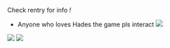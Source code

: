Check rentry for info <i>!</i>
- Anyone who loves Hades the game pls interact ![](https://64.media.tumblr.com/36fcaa20a002fbf6f54bbb857c1fa46b/1cb23664a33480bf-75/s75x75_c1/b78fbccc58e74833d63db95beb134eed131d5680.gifv)
 󠁛󠀣󠀹󠁢󠀰󠀰󠀰󠀰󠀬󠀣󠀱󠀱󠀰󠀰󠀰󠀱󠁝 󠁛󠀣󠀹󠁢󠀰󠀰󠀰󠀰󠀬󠀣󠀱󠀱󠀰󠀰󠀰󠀱󠁝
 󠁛󠀣󠀹󠁢󠀰󠀰󠀰󠀰󠀬󠀣󠀱󠀱󠀰󠀰󠀰󠀱󠁝 󠁛󠀣󠀹󠁢󠀰󠀰󠀰󠀰󠀬󠀣󠀱󠀱󠀰󠀰󠀰󠀱󠁝
 󠁛󠀣󠀹󠁢󠀰󠀰󠀰󠀰󠀬󠀣󠀱󠀱󠀰󠀰󠀰󠀱󠁝 󠁛󠀣󠀹󠁢󠀰󠀰󠀰󠀰󠀬󠀣󠀱󠀱󠀰󠀰󠀰󠀱󠁝

![](https://files.catbox.moe/y1mwwe.png) ![](https://files.catbox.moe/gmvin2.png)
